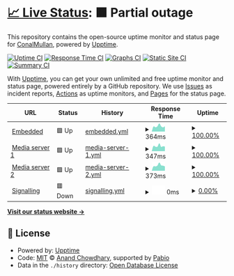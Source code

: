 # [📈 Live Status](https://ConalMullan.github.io/ds-embedded-test): <!--live status--> **🟧 Partial outage**

This repository contains the open-source uptime monitor and status page for [ConalMullan](https://ConalMullan.github.io/ds-embedded-test), powered by [Upptime](https://github.com/upptime/upptime).

[![Uptime CI](https://github.com/ConalMullan/ds-embedded-test/workflows/Uptime%20CI/badge.svg)](https://github.com/ConalMullan/ds-embedded-test/actions?query=workflow%3A%22Uptime+CI%22)
[![Response Time CI](https://github.com/ConalMullan/ds-embedded-test/workflows/Response%20Time%20CI/badge.svg)](https://github.com/ConalMullan/ds-embedded-test/actions?query=workflow%3A%22Response+Time+CI%22)
[![Graphs CI](https://github.com/ConalMullan/ds-embedded-test/workflows/Graphs%20CI/badge.svg)](https://github.com/ConalMullan/ds-embedded-test/actions?query=workflow%3A%22Graphs+CI%22)
[![Static Site CI](https://github.com/ConalMullan/ds-embedded-test/workflows/Static%20Site%20CI/badge.svg)](https://github.com/ConalMullan/ds-embedded-test/actions?query=workflow%3A%22Static+Site+CI%22)
[![Summary CI](https://github.com/ConalMullan/ds-embedded-test/workflows/Summary%20CI/badge.svg)](https://github.com/ConalMullan/ds-embedded-test/actions?query=workflow%3A%22Summary+CI%22)

With [Upptime](https://upptime.js.org), you can get your own unlimited and free uptime monitor and status page, powered entirely by a GitHub repository. We use [Issues](https://github.com/ConalMullan/ds-embedded-test/issues) as incident reports, [Actions](https://github.com/ConalMullan/ds-embedded-test/actions) as uptime monitors, and [Pages](https://ConalMullan.github.io/ds-embedded-test) for the status page.

<!--start: status pages-->
<!-- This summary is generated by Upptime (https://github.com/upptime/upptime) -->
<!-- Do not edit this manually, your changes will be overwritten -->
<!-- prettier-ignore -->
| URL | Status | History | Response Time | Uptime |
| --- | ------ | ------- | ------------- | ------ |
| <img alt="" src="https://icons.duckduckgo.com/ip3/dashboard.digitalsamba.com.ico" height="13"> [Embedded](https://dashboard.digitalsamba.com) | 🟩 Up | [embedded.yml](https://github.com/ConalMullan/ds-embedded-test/commits/HEAD/history/embedded.yml) | <details><summary><img alt="Response time graph" src="./graphs/embedded/response-time-week.png" height="20"> 364ms</summary><br><a href="https://ConalMullan.github.io/ds-embedded-test/history/embedded"><img alt="Response time 371" src="https://img.shields.io/endpoint?url=https%3A%2F%2Fraw.githubusercontent.com%2FConalMullan%2Fds-embedded-test%2FHEAD%2Fapi%2Fembedded%2Fresponse-time.json"></a><br><a href="https://ConalMullan.github.io/ds-embedded-test/history/embedded"><img alt="24-hour response time 364" src="https://img.shields.io/endpoint?url=https%3A%2F%2Fraw.githubusercontent.com%2FConalMullan%2Fds-embedded-test%2FHEAD%2Fapi%2Fembedded%2Fresponse-time-day.json"></a><br><a href="https://ConalMullan.github.io/ds-embedded-test/history/embedded"><img alt="7-day response time 364" src="https://img.shields.io/endpoint?url=https%3A%2F%2Fraw.githubusercontent.com%2FConalMullan%2Fds-embedded-test%2FHEAD%2Fapi%2Fembedded%2Fresponse-time-week.json"></a><br><a href="https://ConalMullan.github.io/ds-embedded-test/history/embedded"><img alt="30-day response time 371" src="https://img.shields.io/endpoint?url=https%3A%2F%2Fraw.githubusercontent.com%2FConalMullan%2Fds-embedded-test%2FHEAD%2Fapi%2Fembedded%2Fresponse-time-month.json"></a><br><a href="https://ConalMullan.github.io/ds-embedded-test/history/embedded"><img alt="1-year response time 371" src="https://img.shields.io/endpoint?url=https%3A%2F%2Fraw.githubusercontent.com%2FConalMullan%2Fds-embedded-test%2FHEAD%2Fapi%2Fembedded%2Fresponse-time-year.json"></a></details> | <details><summary><a href="https://ConalMullan.github.io/ds-embedded-test/history/embedded">100.00%</a></summary><a href="https://ConalMullan.github.io/ds-embedded-test/history/embedded"><img alt="All-time uptime 100.00%" src="https://img.shields.io/endpoint?url=https%3A%2F%2Fraw.githubusercontent.com%2FConalMullan%2Fds-embedded-test%2FHEAD%2Fapi%2Fembedded%2Fuptime.json"></a><br><a href="https://ConalMullan.github.io/ds-embedded-test/history/embedded"><img alt="24-hour uptime 100.00%" src="https://img.shields.io/endpoint?url=https%3A%2F%2Fraw.githubusercontent.com%2FConalMullan%2Fds-embedded-test%2FHEAD%2Fapi%2Fembedded%2Fuptime-day.json"></a><br><a href="https://ConalMullan.github.io/ds-embedded-test/history/embedded"><img alt="7-day uptime 100.00%" src="https://img.shields.io/endpoint?url=https%3A%2F%2Fraw.githubusercontent.com%2FConalMullan%2Fds-embedded-test%2FHEAD%2Fapi%2Fembedded%2Fuptime-week.json"></a><br><a href="https://ConalMullan.github.io/ds-embedded-test/history/embedded"><img alt="30-day uptime 100.00%" src="https://img.shields.io/endpoint?url=https%3A%2F%2Fraw.githubusercontent.com%2FConalMullan%2Fds-embedded-test%2FHEAD%2Fapi%2Fembedded%2Fuptime-month.json"></a><br><a href="https://ConalMullan.github.io/ds-embedded-test/history/embedded"><img alt="1-year uptime 100.00%" src="https://img.shields.io/endpoint?url=https%3A%2F%2Fraw.githubusercontent.com%2FConalMullan%2Fds-embedded-test%2FHEAD%2Fapi%2Fembedded%2Fuptime-year.json"></a></details>
| <img alt="" src="https://icons.duckduckgo.com/ip3/mediastream1.prod.monza-eu.wbcnf.net.ico" height="13"> [Media server 1](https://mediastream1.prod.monza-eu.wbcnf.net/mediaserver1/info) | 🟩 Up | [media-server-1.yml](https://github.com/ConalMullan/ds-embedded-test/commits/HEAD/history/media-server-1.yml) | <details><summary><img alt="Response time graph" src="./graphs/media-server-1/response-time-week.png" height="20"> 347ms</summary><br><a href="https://ConalMullan.github.io/ds-embedded-test/history/media-server-1"><img alt="Response time 380" src="https://img.shields.io/endpoint?url=https%3A%2F%2Fraw.githubusercontent.com%2FConalMullan%2Fds-embedded-test%2FHEAD%2Fapi%2Fmedia-server-1%2Fresponse-time.json"></a><br><a href="https://ConalMullan.github.io/ds-embedded-test/history/media-server-1"><img alt="24-hour response time 368" src="https://img.shields.io/endpoint?url=https%3A%2F%2Fraw.githubusercontent.com%2FConalMullan%2Fds-embedded-test%2FHEAD%2Fapi%2Fmedia-server-1%2Fresponse-time-day.json"></a><br><a href="https://ConalMullan.github.io/ds-embedded-test/history/media-server-1"><img alt="7-day response time 347" src="https://img.shields.io/endpoint?url=https%3A%2F%2Fraw.githubusercontent.com%2FConalMullan%2Fds-embedded-test%2FHEAD%2Fapi%2Fmedia-server-1%2Fresponse-time-week.json"></a><br><a href="https://ConalMullan.github.io/ds-embedded-test/history/media-server-1"><img alt="30-day response time 380" src="https://img.shields.io/endpoint?url=https%3A%2F%2Fraw.githubusercontent.com%2FConalMullan%2Fds-embedded-test%2FHEAD%2Fapi%2Fmedia-server-1%2Fresponse-time-month.json"></a><br><a href="https://ConalMullan.github.io/ds-embedded-test/history/media-server-1"><img alt="1-year response time 380" src="https://img.shields.io/endpoint?url=https%3A%2F%2Fraw.githubusercontent.com%2FConalMullan%2Fds-embedded-test%2FHEAD%2Fapi%2Fmedia-server-1%2Fresponse-time-year.json"></a></details> | <details><summary><a href="https://ConalMullan.github.io/ds-embedded-test/history/media-server-1">100.00%</a></summary><a href="https://ConalMullan.github.io/ds-embedded-test/history/media-server-1"><img alt="All-time uptime 100.00%" src="https://img.shields.io/endpoint?url=https%3A%2F%2Fraw.githubusercontent.com%2FConalMullan%2Fds-embedded-test%2FHEAD%2Fapi%2Fmedia-server-1%2Fuptime.json"></a><br><a href="https://ConalMullan.github.io/ds-embedded-test/history/media-server-1"><img alt="24-hour uptime 100.00%" src="https://img.shields.io/endpoint?url=https%3A%2F%2Fraw.githubusercontent.com%2FConalMullan%2Fds-embedded-test%2FHEAD%2Fapi%2Fmedia-server-1%2Fuptime-day.json"></a><br><a href="https://ConalMullan.github.io/ds-embedded-test/history/media-server-1"><img alt="7-day uptime 100.00%" src="https://img.shields.io/endpoint?url=https%3A%2F%2Fraw.githubusercontent.com%2FConalMullan%2Fds-embedded-test%2FHEAD%2Fapi%2Fmedia-server-1%2Fuptime-week.json"></a><br><a href="https://ConalMullan.github.io/ds-embedded-test/history/media-server-1"><img alt="30-day uptime 100.00%" src="https://img.shields.io/endpoint?url=https%3A%2F%2Fraw.githubusercontent.com%2FConalMullan%2Fds-embedded-test%2FHEAD%2Fapi%2Fmedia-server-1%2Fuptime-month.json"></a><br><a href="https://ConalMullan.github.io/ds-embedded-test/history/media-server-1"><img alt="1-year uptime 100.00%" src="https://img.shields.io/endpoint?url=https%3A%2F%2Fraw.githubusercontent.com%2FConalMullan%2Fds-embedded-test%2FHEAD%2Fapi%2Fmedia-server-1%2Fuptime-year.json"></a></details>
| <img alt="" src="https://icons.duckduckgo.com/ip3/mediastream2.prod.monza-eu.wbcnf.net.ico" height="13"> [Media server 2](https://mediastream2.prod.monza-eu.wbcnf.net/mediaserver1/info) | 🟩 Up | [media-server-2.yml](https://github.com/ConalMullan/ds-embedded-test/commits/HEAD/history/media-server-2.yml) | <details><summary><img alt="Response time graph" src="./graphs/media-server-2/response-time-week.png" height="20"> 373ms</summary><br><a href="https://ConalMullan.github.io/ds-embedded-test/history/media-server-2"><img alt="Response time 391" src="https://img.shields.io/endpoint?url=https%3A%2F%2Fraw.githubusercontent.com%2FConalMullan%2Fds-embedded-test%2FHEAD%2Fapi%2Fmedia-server-2%2Fresponse-time.json"></a><br><a href="https://ConalMullan.github.io/ds-embedded-test/history/media-server-2"><img alt="24-hour response time 403" src="https://img.shields.io/endpoint?url=https%3A%2F%2Fraw.githubusercontent.com%2FConalMullan%2Fds-embedded-test%2FHEAD%2Fapi%2Fmedia-server-2%2Fresponse-time-day.json"></a><br><a href="https://ConalMullan.github.io/ds-embedded-test/history/media-server-2"><img alt="7-day response time 373" src="https://img.shields.io/endpoint?url=https%3A%2F%2Fraw.githubusercontent.com%2FConalMullan%2Fds-embedded-test%2FHEAD%2Fapi%2Fmedia-server-2%2Fresponse-time-week.json"></a><br><a href="https://ConalMullan.github.io/ds-embedded-test/history/media-server-2"><img alt="30-day response time 391" src="https://img.shields.io/endpoint?url=https%3A%2F%2Fraw.githubusercontent.com%2FConalMullan%2Fds-embedded-test%2FHEAD%2Fapi%2Fmedia-server-2%2Fresponse-time-month.json"></a><br><a href="https://ConalMullan.github.io/ds-embedded-test/history/media-server-2"><img alt="1-year response time 391" src="https://img.shields.io/endpoint?url=https%3A%2F%2Fraw.githubusercontent.com%2FConalMullan%2Fds-embedded-test%2FHEAD%2Fapi%2Fmedia-server-2%2Fresponse-time-year.json"></a></details> | <details><summary><a href="https://ConalMullan.github.io/ds-embedded-test/history/media-server-2">100.00%</a></summary><a href="https://ConalMullan.github.io/ds-embedded-test/history/media-server-2"><img alt="All-time uptime 100.00%" src="https://img.shields.io/endpoint?url=https%3A%2F%2Fraw.githubusercontent.com%2FConalMullan%2Fds-embedded-test%2FHEAD%2Fapi%2Fmedia-server-2%2Fuptime.json"></a><br><a href="https://ConalMullan.github.io/ds-embedded-test/history/media-server-2"><img alt="24-hour uptime 100.00%" src="https://img.shields.io/endpoint?url=https%3A%2F%2Fraw.githubusercontent.com%2FConalMullan%2Fds-embedded-test%2FHEAD%2Fapi%2Fmedia-server-2%2Fuptime-day.json"></a><br><a href="https://ConalMullan.github.io/ds-embedded-test/history/media-server-2"><img alt="7-day uptime 100.00%" src="https://img.shields.io/endpoint?url=https%3A%2F%2Fraw.githubusercontent.com%2FConalMullan%2Fds-embedded-test%2FHEAD%2Fapi%2Fmedia-server-2%2Fuptime-week.json"></a><br><a href="https://ConalMullan.github.io/ds-embedded-test/history/media-server-2"><img alt="30-day uptime 100.00%" src="https://img.shields.io/endpoint?url=https%3A%2F%2Fraw.githubusercontent.com%2FConalMullan%2Fds-embedded-test%2FHEAD%2Fapi%2Fmedia-server-2%2Fuptime-month.json"></a><br><a href="https://ConalMullan.github.io/ds-embedded-test/history/media-server-2"><img alt="1-year uptime 100.00%" src="https://img.shields.io/endpoint?url=https%3A%2F%2Fraw.githubusercontent.com%2FConalMullan%2Fds-embedded-test%2FHEAD%2Fapi%2Fmedia-server-2%2Fuptime-year.json"></a></details>
| <img alt="" src="https://icons.duckduckgo.com/ip3/datastream1.digitalsamba.com.ico" height="13"> [Signalling](wss://datastream1.digitalsamba.com/ws) | 🟥 Down | [signalling.yml](https://github.com/ConalMullan/ds-embedded-test/commits/HEAD/history/signalling.yml) | <details><summary><img alt="Response time graph" src="./graphs/signalling/response-time-week.png" height="20"> 0ms</summary><br><a href="https://ConalMullan.github.io/ds-embedded-test/history/signalling"><img alt="Response time 0" src="https://img.shields.io/endpoint?url=https%3A%2F%2Fraw.githubusercontent.com%2FConalMullan%2Fds-embedded-test%2FHEAD%2Fapi%2Fsignalling%2Fresponse-time.json"></a><br><a href="https://ConalMullan.github.io/ds-embedded-test/history/signalling"><img alt="24-hour response time 0" src="https://img.shields.io/endpoint?url=https%3A%2F%2Fraw.githubusercontent.com%2FConalMullan%2Fds-embedded-test%2FHEAD%2Fapi%2Fsignalling%2Fresponse-time-day.json"></a><br><a href="https://ConalMullan.github.io/ds-embedded-test/history/signalling"><img alt="7-day response time 0" src="https://img.shields.io/endpoint?url=https%3A%2F%2Fraw.githubusercontent.com%2FConalMullan%2Fds-embedded-test%2FHEAD%2Fapi%2Fsignalling%2Fresponse-time-week.json"></a><br><a href="https://ConalMullan.github.io/ds-embedded-test/history/signalling"><img alt="30-day response time 0" src="https://img.shields.io/endpoint?url=https%3A%2F%2Fraw.githubusercontent.com%2FConalMullan%2Fds-embedded-test%2FHEAD%2Fapi%2Fsignalling%2Fresponse-time-month.json"></a><br><a href="https://ConalMullan.github.io/ds-embedded-test/history/signalling"><img alt="1-year response time 0" src="https://img.shields.io/endpoint?url=https%3A%2F%2Fraw.githubusercontent.com%2FConalMullan%2Fds-embedded-test%2FHEAD%2Fapi%2Fsignalling%2Fresponse-time-year.json"></a></details> | <details><summary><a href="https://ConalMullan.github.io/ds-embedded-test/history/signalling">0.00%</a></summary><a href="https://ConalMullan.github.io/ds-embedded-test/history/signalling"><img alt="All-time uptime 0.00%" src="https://img.shields.io/endpoint?url=https%3A%2F%2Fraw.githubusercontent.com%2FConalMullan%2Fds-embedded-test%2FHEAD%2Fapi%2Fsignalling%2Fuptime.json"></a><br><a href="https://ConalMullan.github.io/ds-embedded-test/history/signalling"><img alt="24-hour uptime 0.00%" src="https://img.shields.io/endpoint?url=https%3A%2F%2Fraw.githubusercontent.com%2FConalMullan%2Fds-embedded-test%2FHEAD%2Fapi%2Fsignalling%2Fuptime-day.json"></a><br><a href="https://ConalMullan.github.io/ds-embedded-test/history/signalling"><img alt="7-day uptime 0.00%" src="https://img.shields.io/endpoint?url=https%3A%2F%2Fraw.githubusercontent.com%2FConalMullan%2Fds-embedded-test%2FHEAD%2Fapi%2Fsignalling%2Fuptime-week.json"></a><br><a href="https://ConalMullan.github.io/ds-embedded-test/history/signalling"><img alt="30-day uptime 0.00%" src="https://img.shields.io/endpoint?url=https%3A%2F%2Fraw.githubusercontent.com%2FConalMullan%2Fds-embedded-test%2FHEAD%2Fapi%2Fsignalling%2Fuptime-month.json"></a><br><a href="https://ConalMullan.github.io/ds-embedded-test/history/signalling"><img alt="1-year uptime 0.00%" src="https://img.shields.io/endpoint?url=https%3A%2F%2Fraw.githubusercontent.com%2FConalMullan%2Fds-embedded-test%2FHEAD%2Fapi%2Fsignalling%2Fuptime-year.json"></a></details>

<!--end: status pages-->

[**Visit our status website →**](https://ConalMullan.github.io/ds-embedded-test)

## 📄 License

- Powered by: [Upptime](https://github.com/upptime/upptime)
- Code: [MIT](./LICENSE) © [Anand Chowdhary](https://anandchowdhary.com), supported by [Pabio](https://pabio.com)
- Data in the `./history` directory: [Open Database License](https://opendatacommons.org/licenses/odbl/1-0/)
